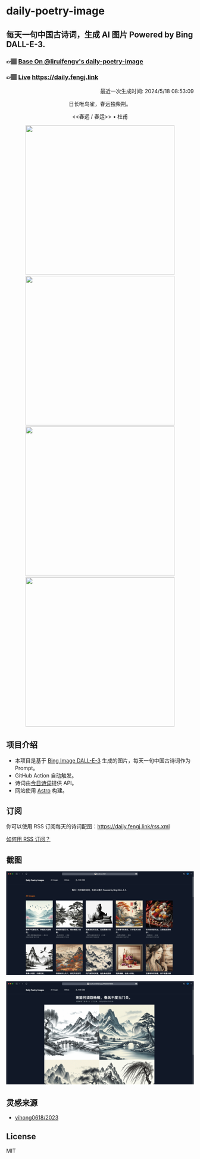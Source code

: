 
# daily-poetry-image

## 每天一句中国古诗词，生成 AI 图片 Powered by Bing DALL-E-3.

### 👉🏽 [Base On @liruifengv's daily-poetry-image](https://github.com/liruifengv/daily-poetry-image)

### 👉🏽 [Live](https://daily.fengj.link) https://daily.fengj.link

<p align="right">
  最近一次生成时间: 2024/5/18 08:53:09
</p>
<p align="center">
日长唯鸟雀，春远独柴荆。
</p>
<p align="center">
<<春远 / 春运>> • 杜甫
</p>
<p align="center">
<img src="https://tse4.mm.bing.net/th/id/OIG4.fDyLj0JgoGvR_8tqwi2V" height="400" width="400" />
<img src="https://tse2.mm.bing.net/th/id/OIG4.CPOwnfqou2heiO6SpdCu" height="400" width="400" />
<img src="https://tse3.mm.bing.net/th/id/OIG4.8hN4u4P7hPdrS2lFwLgl" height="400" width="400" />
<img src="https://tse2.mm.bing.net/th/id/OIG4.yiEUR99_35R7Sy7rU.wo" height="400" width="400" />
</p>

## 项目介绍

-   本项目是基于 [Bing Image DALL-E-3](https://www.bing.com/images/create) 生成的图片，每天一句中国古诗词作为 Prompt。
-   GitHub Action 自动触发。
-   诗词由[今日诗词](https://www.jinrishici.com/)提供 API。
-   网站使用 [Astro](https://astro.build) 构建。

## 订阅

你可以使用 RSS 订阅每天的诗词配图：https://daily.fengj.link/rss.xml

[如何用 RSS 订阅？](https://zhuanlan.zhihu.com/p/55026716)

## 截图

![图片列表](./screenshots/Snipaste_2023-12-28_21-00-26.png)

![图片详情](./screenshots/Snipaste_2023-12-28_21-00-53.png)

## 灵感来源

-   [yihong0618/2023](https://github.com/yihong0618/2023)

## License

MIT
